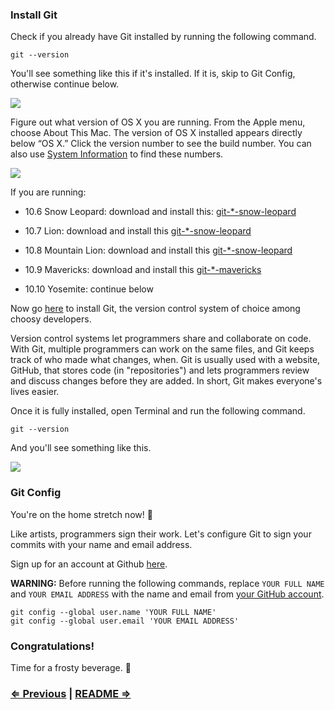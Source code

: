 ### Install Git

Check if you already have Git installed by running the following command.

```
git --version
```

You'll see something like this if it's installed. If it is, skip to Git Config, otherwise continue below.

![](https://i.imgur.com/jBSs1qR.png)

Figure out what version of OS X you are running. From the Apple menu, choose About This Mac. The version of OS X installed appears directly below “OS X.” Click the version number to see the build number. You can also use [System Information](https://support.apple.com/en-us/HT203001) to find these numbers.

![](https://support.apple.com/library/content/dam/edam/applecare/images/en_US/osx/yos_build_version.png)

If you are running:

- 10.6 Snow Leopard: download and install this: [git-*-snow-leopard](http://sourceforge.net/projects/git-osx-installer/files/git-2.3.5-intel-universal-snow-leopard.dmg/download)
	
- 10.7 Lion: download and install this [git-*-snow-leopard](http://sourceforge.net/projects/git-osx-installer/files/git-2.3.5-intel-universal-snow-leopard.dmg/download)
	
- 10.8 Mountain Lion: download and install this [git-*-snow-leopard](http://sourceforge.net/projects/git-osx-installer/files/git-2.3.5-intel-universal-snow-leopard.dmg/download)
	
- 10.9 Mavericks: download and install this [git-*-mavericks](http://sourceforge.net/projects/git-osx-installer/files/git-2.5.3-intel-universal-mavericks.dmg/download)
	
- 10.10 Yosemite: continue below

Now go [here](http://git-scm.com/download/mac) to install Git, the version control system of choice among choosy developers.

Version control systems let programmers share and collaborate on code. With Git, multiple programmers can work on the same files, and Git keeps track of who made what changes, when. Git is usually used with a website, GitHub, that stores code (in "repositories") and lets programmers review and discuss changes before they are added. In short, Git makes everyone's lives easier.

Once it is fully installed, open Terminal and run the following command.

```
git --version
```

And you'll see something like this.

![](https://i.imgur.com/jBSs1qR.png)


### Git Config

You're on the home stretch now! :racehorse:

Like artists, programmers sign their work. Let's configure Git to sign your commits with your name and email address.

Sign up for an account at Github [here](https://github.com).

**WARNING:** Before running the following commands, replace `YOUR FULL NAME` and `YOUR EMAIL ADDRESS` with the name and email from [your GitHub account](https://github.com/settings/profile).

```
git config --global user.name 'YOUR FULL NAME'
git config --global user.email 'YOUR EMAIL ADDRESS'
```

### Congratulations!

Time for a frosty beverage. :beers:


### [⇐ Previous](3_sublime_text.md) | [README ⇒](../../../../)

